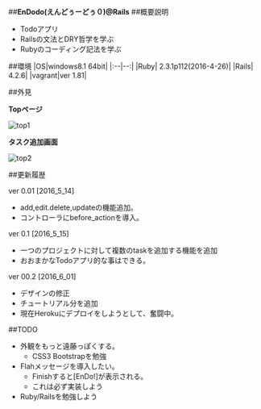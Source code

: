 ##__EnDodo(えんどぅーどぅ０)@Rails__
##概要説明
- Todoアプリ
- Railsの文法とDRY哲学を学ぶ
- Rubyのコーディング記法を学ぶ


##環境
|OS|windows8.1 64bit|
|:--|--:|
|Ruby| 2.3.1p112(2016-4-26)|
|Rails| 4.2.6|
|vagrant|ver 1.81|

##外見

__Topページ__

![top1](https://github.com/Fendo181/Git_repos/blob/master/GitPicture/EnDodo/todo1.png)

__タスク追加画面__

![top2](https://github.com/Fendo181/Git_repos/blob/master/GitPicture/EnDodo/todo2.png)


##更新履歴

ver 0.01 [2016_5_14]
- add,edit.delete,updateの機能追加。
- コントローラにbefore_actionを導入。

ver 0.1 [2016_5_15]
- 一つのプロジェクトに対して複数のtaskを追加する機能を追加
- おおまかなTodoアプリ的な事はできる。

ver 00.2 [2016_6_01]
- デザインの修正
- チュートリアル分を追加
- 現在Herokuにデプロイをしようとして、奮闘中。


##TODO
- 外観をもっと遠藤っぽくする。
  - CSS3 Bootstrapを勉強
- Flahメッセージを導入したい。
  - Finishすると[EnDo!]が表示される。
  - これは必ず実装しよう
- Ruby/Railsを勉強しよう
